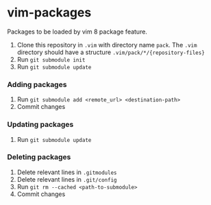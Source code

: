 # vim-packages

Packages to be loaded by vim 8 package feature.

1. Clone this repository in `.vim` with directory name `pack`. The `.vim` directory should have a structure `.vim/pack/*/{repository-files}`
2. Run `git submodule init`
3. Run `git submodule update`

### Adding packages

1. Run `git submodule add <remote_url> <destination-path>`
2. Commit changes

### Updating packages

1. Run `git submodule update`

### Deleting packages

1. Delete relevant lines in `.gitmodules`
2. Delete relevant lines in `.git/config`
3. Run `git rm --cached <path-to-submodule>`
4. Commit changes

